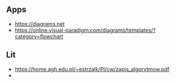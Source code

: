 ## Apps
- https://diagrams.net
- https://online.visual-paradigm.com/diagrams/templates/?category=flowchart


## Lit
- https://home.agh.edu.pl/~estrzalk/PI/cw/zapis_algorytmow.pdf
- 
